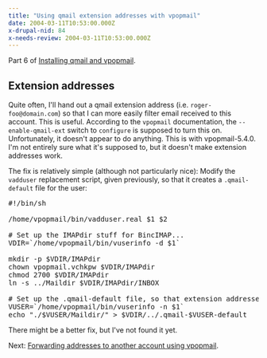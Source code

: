 ```yaml
---
title: "Using qmail extension addresses with vpopmail"
date: 2004-03-11T10:53:00.000Z
x-drupal-nid: 84
x-needs-review: 2004-03-11T10:53:00.000Z
---
```

Part 6 of [Installing qmail and vpopmail](http://www.differentpla.net/node/view/165).

## Extension addresses

Quite often, I'll hand out a qmail extension address (i.e. `roger-foo@domain.com`) so that I can more easily filter email received to this account. This is useful. According to the `vpopmail` documentation, the `--enable-qmail-ext` switch to `configure` is supposed to turn this on. Unfortunately, it doesn't appear to do anything. This is with vpopmail-5.4.0\. I'm not entirely sure what it's supposed to, but it doesn't make extension addresses work.

The fix is relatively simple (although not particularly nice): Modify the `vadduser` replacement script, given previously, so that it creates a `.qmail-default` file for the user:

<pre>#!/bin/sh

/home/vpopmail/bin/vadduser.real $1 $2

# Set up the IMAPdir stuff for BincIMAP...
VDIR=`/home/vpopmail/bin/vuserinfo -d $1`

mkdir -p $VDIR/IMAPdir
chown vpopmail.vchkpw $VDIR/IMAPdir
chmod 2700 $VDIR/IMAPdir
ln -s ../Maildir $VDIR/IMAPdir/INBOX

# Set up the .qmail-default file, so that extension addresses work correctly...
VUSER=`/home/vpopmail/bin/vuserinfo -n $1`
echo "./$VUSER/Maildir/" > $VDIR/../.qmail-$VUSER-default</pre>

There might be a better fix, but I've not found it yet.

Next: [Forwarding addresses to another account using vpopmail](http://www.differentpla.net/node/view/173).